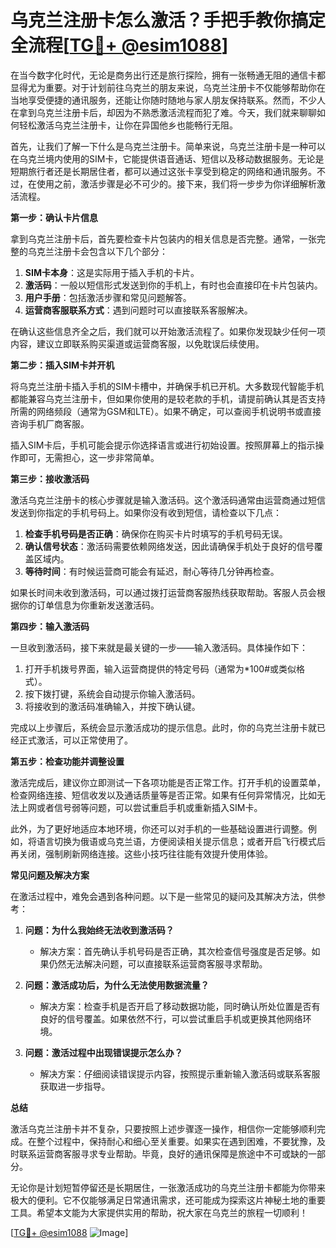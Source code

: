 # 乌克兰注册卡怎么激活？手把手教你搞定全流程[[TG💪+ @esim1088](https://t.me/s/esim1088)]

在当今数字化时代，无论是商务出行还是旅行探险，拥有一张畅通无阻的通信卡都显得尤为重要。对于计划前往乌克兰的朋友来说，乌克兰注册卡不仅能够帮助你在当地享受便捷的通讯服务，还能让你随时随地与家人朋友保持联系。然而，不少人在拿到乌克兰注册卡后，却因为不熟悉激活流程而犯了难。今天，我们就来聊聊如何轻松激活乌克兰注册卡，让你在异国他乡也能畅行无阻。

首先，让我们了解一下什么是乌克兰注册卡。简单来说，乌克兰注册卡是一种可以在乌克兰境内使用的SIM卡，它能提供语音通话、短信以及移动数据服务。无论是短期旅行者还是长期居住者，都可以通过这张卡享受到稳定的网络和通讯服务。不过，在使用之前，激活步骤是必不可少的。接下来，我们将一步步为你详细解析激活流程。

**第一步：确认卡片信息**

拿到乌克兰注册卡后，首先要检查卡片包装内的相关信息是否完整。通常，一张完整的乌克兰注册卡会包含以下几个部分：

1. **SIM卡本身**：这是实际用于插入手机的卡片。
2. **激活码**：一般以短信形式发送到你的手机上，有时也会直接印在卡片包装内。
3. **用户手册**：包括激活步骤和常见问题解答。
4. **运营商客服联系方式**：遇到问题时可以直接联系客服解决。

在确认这些信息齐全之后，我们就可以开始激活流程了。如果你发现缺少任何一项内容，建议立即联系购买渠道或运营商客服，以免耽误后续使用。

**第二步：插入SIM卡并开机**

将乌克兰注册卡插入手机的SIM卡槽中，并确保手机已开机。大多数现代智能手机都能兼容乌克兰注册卡，但如果你使用的是较老款的手机，请提前确认其是否支持所需的网络频段（通常为GSM和LTE）。如果不确定，可以查阅手机说明书或直接咨询手机厂商客服。

插入SIM卡后，手机可能会提示你选择语言或进行初始设置。按照屏幕上的指示操作即可，无需担心，这一步非常简单。

**第三步：接收激活码**

激活乌克兰注册卡的核心步骤就是输入激活码。这个激活码通常由运营商通过短信发送到你指定的手机号码上。如果你没有收到短信，请检查以下几点：

1. **检查手机号码是否正确**：确保你在购买卡片时填写的手机号码无误。
2. **确认信号状态**：激活码需要依赖网络发送，因此请确保手机处于良好的信号覆盖区域内。
3. **等待时间**：有时候运营商可能会有延迟，耐心等待几分钟再检查。

如果长时间未收到激活码，可以通过拨打运营商客服热线获取帮助。客服人员会根据你的订单信息为你重新发送激活码。

**第四步：输入激活码**

一旦收到激活码，接下来就是最关键的一步——输入激活码。具体操作如下：

1. 打开手机拨号界面，输入运营商提供的特定号码（通常为*100#或类似格式）。
2. 按下拨打键，系统会自动提示你输入激活码。
3. 将接收到的激活码准确输入，并按下确认键。

完成以上步骤后，系统会显示激活成功的提示信息。此时，你的乌克兰注册卡就已经正式激活，可以正常使用了。

**第五步：检查功能并调整设置**

激活完成后，建议你立即测试一下各项功能是否正常工作。打开手机的设置菜单，检查网络连接、短信收发以及通话质量等是否正常。如果有任何异常情况，比如无法上网或者信号弱等问题，可以尝试重启手机或重新插入SIM卡。

此外，为了更好地适应本地环境，你还可以对手机的一些基础设置进行调整。例如，将语言切换为俄语或乌克兰语，方便阅读相关提示信息；或者开启飞行模式后再关闭，强制刷新网络连接。这些小技巧往往能有效提升使用体验。

**常见问题及解决方案**

在激活过程中，难免会遇到各种问题。以下是一些常见的疑问及其解决方法，供参考：

1. **问题：为什么我始终无法收到激活码？**
   - 解决方案：首先确认手机号码是否正确，其次检查信号强度是否足够。如果仍然无法解决问题，可以直接联系运营商客服寻求帮助。

2. **问题：激活成功后，为什么无法使用数据流量？**
   - 解决方案：检查手机是否开启了移动数据功能，同时确认所处位置是否有良好的信号覆盖。如果依然不行，可以尝试重启手机或更换其他网络环境。

3. **问题：激活过程中出现错误提示怎么办？**
   - 解决方案：仔细阅读错误提示内容，按照提示重新输入激活码或联系客服获取进一步指导。

**总结**

激活乌克兰注册卡并不复杂，只要按照上述步骤逐一操作，相信你一定能够顺利完成。在整个过程中，保持耐心和细心至关重要。如果实在遇到困难，不要犹豫，及时联系运营商客服寻求专业帮助。毕竟，良好的通讯保障是旅途中不可或缺的一部分。

无论你是计划短暂停留还是长期居住，一张激活成功的乌克兰注册卡都能为你带来极大的便利。它不仅能够满足日常通讯需求，还可能成为探索这片神秘土地的重要工具。希望本文能为大家提供实用的帮助，祝大家在乌克兰的旅程一切顺利！

[[TG💪+ @esim1088](https://t.me/s/esim1088) ![Image](https://i.postimg.cc/4NQfJmqS/Snipaste-2025-05-13-00-14-12.png)]